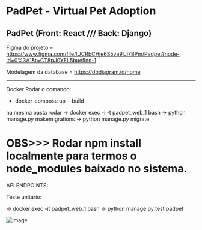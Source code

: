 # PadPet - Virtual Pet Adoption

 
PadPet (Front: React /// Back: Django)
--------------------------

Figma do projeto = https://www.figma.com/file/lUCRbCHje6S5ya9lJi7BPm/Padpet?node-id=0%3A1&t=CT8pJ0YEL5bue5nn-1

Modelagem da database = https://dbdiagram.io/home

--------------------------
Docker
Rodar o comando:
- docker-compose up --build

na mesma pasta rodar 
-> docker exec -i -t padpet_web_1 bash
-> python manage.py makemigrations
-> python manage.py migrate

OBS>>> Rodar npm install localmente para termos o node_modules baixado no sistema.
=======
API
ENDPOINTS:


Teste unitário:

-> docker exec -it padpet_web_1 bash
-> python manage.py test padpet
 



![image](https://user-images.githubusercontent.com/49574770/213442522-479a2aee-5c3f-4913-8004-ed9a5cd08350.png)
